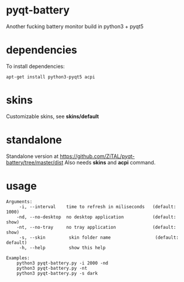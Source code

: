 # pyqt-battery #
Another fucking battery monitor build in python3 + pyqt5

# dependencies #
To install dependencies:
```
apt-get install python3-pyqt5 acpi
```

# skins #
Customizable skins, see **skins/default**

# standalone #

Standalone version at https://github.com/ZiTAL/pyqt-battery/tree/master/dist
Also needs **skins** and **acpi** command.

# usage #
```
Arguments:
     -i, --interval    time to refresh in miliseconds   (default: 1000)
    -nd, --no-desktop  no desktop application           (default: show)
    -nt, --no-tray     no tray application              (default: show)
     -s, --skin         skin folder name                 (default: default)
     -h, --help         show this help

Examples:
    python3 pyqt-battery.py -i 2000 -nd
    python3 pyqt-battery.py -nt
    python3 pyqt-battery.py -s dark
```    